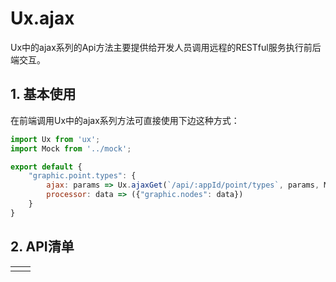 # Ux.ajax

Ux中的ajax系列的Api方法主要提供给开发人员调用远程的RESTful服务执行前后端交互。

## 1. 基本使用

在前端调用Ux中的ajax系列方法可直接使用下边这种方式：

```js
import Ux from 'ux';
import Mock from '../mock';

export default {
    "graphic.point.types": {
        ajax: params => Ux.ajaxGet(`/api/:appId/point/types`, params, Mock.fnPointTypes),
        processor: data => ({"graphic.nodes": data})
    }
}
```

## 2. API清单

|  |  |
| :--- | :--- |
|  |  |



